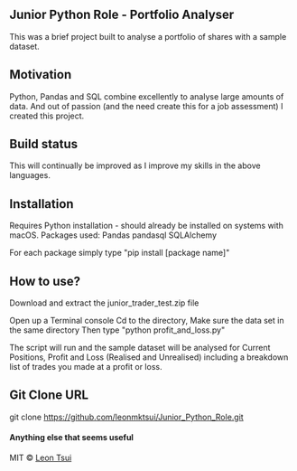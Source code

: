 ## Junior Python Role - Portfolio Analyser
This was a brief project built to analyse a portfolio of shares with a sample dataset. 

## Motivation
Python, Pandas and SQL combine excellently to analyse large amounts of data. 
And out of passion (and the need create this for a job assessment) I created this project.

## Build status

This will continually be improved as I improve my skills in the above languages. 

## Installation
Requires Python installation - should already be installed on systems with macOS. 
Packages used: 
Pandas
pandasql
SQLAlchemy

For each package simply type "pip install [package name]"

## How to use?
Download and extract the junior_trader_test.zip file

Open up a Terminal console
Cd to the directory, 
Make sure the data set in the same directory 
Then type "python profit_and_loss.py"

The script will run and the sample dataset will be analysed for Current Positions, Profit and Loss (Realised and Unrealised) including a breakdown list of trades you made at a profit or loss.

## Git Clone URL
git clone https://github.com/leonmktsui/Junior_Python_Role.git

#### Anything else that seems useful

MIT © [Leon Tsui]()
